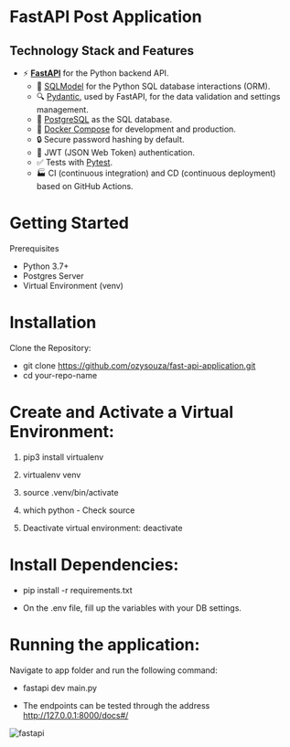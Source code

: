 # FastAPI Post Application

## Technology Stack and Features

- ⚡ [**FastAPI**](https://fastapi.tiangolo.com) for the Python backend API.
    - 🧰 [SQLModel](https://sqlmodel.tiangolo.com) for the Python SQL database interactions (ORM).
    - 🔍 [Pydantic](https://docs.pydantic.dev), used by FastAPI, for the data validation and settings management.
    - 💾 [PostgreSQL](https://www.postgresql.org) as the SQL database.
    - 🐋 [Docker Compose](https://www.docker.com) for development and production.
    - 🔒 Secure password hashing by default.
    - 🔑 JWT (JSON Web Token) authentication.
    - ✅ Tests with [Pytest](https://pytest.org).
    - 🏭 CI (continuous integration) and CD (continuous deployment) based on GitHub Actions.

# Getting Started
Prerequisites
- Python 3.7+
- Postgres Server
- Virtual Environment (venv)

# Installation
Clone the Repository:
- git clone https://github.com/ozysouza/fast-api-application.git
- cd your-repo-name

# Create and Activate a Virtual Environment:
1. pip3 install virtualenv

2. virtualenv venv

3. source .venv/bin/activate

4. which python - Check source

5. Deactivate virtual environment: deactivate

# Install Dependencies:
- pip install -r requirements.txt

- On the .env file, fill up the variables with your DB settings.

# Running the application:

Navigate to app folder and run the following command:
- fastapi dev main.py

- The endpoints can be tested through the address http://127.0.0.1:8000/docs#/

![fastapi](https://github.com/user-attachments/assets/4201341b-818e-44a2-9e04-3fff932289ac)
